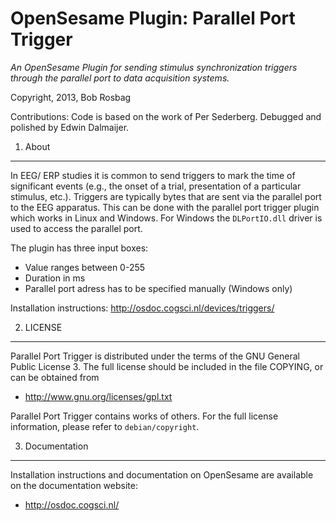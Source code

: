 OpenSesame Plugin: Parallel Port Trigger
==========

*An OpenSesame Plugin for sending stimulus synchronization triggers through the parallel port to data acquisition systems.*  

Copyright, 2013, Bob Rosbag  

Contributions: Code is based on the work of Per Sederberg. Debugged and polished by Edwin Dalmaijer.

1. About
--------

In EEG/ ERP studies it is common to send triggers to mark the time of significant events (e.g., the onset of a trial, presentation of a particular stimulus, etc.). Triggers are typically bytes that are sent via the parallel port to the EEG apparatus. This can be done with the parallel port trigger plugin which works in Linux and Windows. For Windows the `DLPortIO.dll` driver is used to access the parallel port.

The plugin has three input boxes:
- Value ranges between 0-255
- Duration in ms
- Parallel port adress has to be specified manually (Windows only)


Installation instructions: <http://osdoc.cogsci.nl/devices/triggers/>


2. LICENSE
----------

Parallel Port Trigger is distributed under the terms of the GNU General Public License 3.
The full license should be included in the file COPYING, or can be obtained from

- <http://www.gnu.org/licenses/gpl.txt>

Parallel Port Trigger contains works of others. For the full license information, please
refer to `debian/copyright`.

3. Documentation
----------------

Installation instructions and documentation on OpenSesame are available on the documentation website:

- <http://osdoc.cogsci.nl/>
